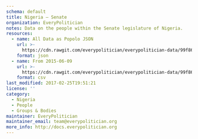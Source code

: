 ```yaml
---
schema: default
title: Nigeria — Senate
organization: EveryPolitician
notes: Data on the people within the Senate legislature of Nigeria.
resources:
  - name: All Data as Popolo JSON
    url: >-
      https://cdn.rawgit.com/everypolitician/everypolitician-data/99f866ab58d49b9731feeec41c6b38d680de73c5/data/Nigeria/Senate/ep-popolo-v1.0.json
    format: json
  - name: From 2015-06-09
    url: >-
      https://cdn.rawgit.com/everypolitician/everypolitician-data/99f866ab58d49b9731feeec41c6b38d680de73c5/data/Nigeria/Senate/term-8.csv
    format: csv
last_modified: 2017-02-25T19:51:21
license: ''
category:
  - Nigeria
  - People
  - Groups & Bodies
maintainer: EveryPolitician
maintainer_email: team@everypolitician.org
more_info: http://docs.everypolitician.org
---
```

